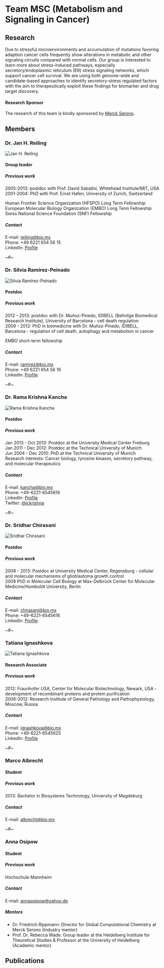 # Team MSC (Metabolism and Signaling in Cancer)
## Research
Due to stressful microenvironments and accumulation of mutations favoring adaption cancer cells frequently show alterations in metabolic and other signaling circuits compared with normal cells. Our group is interested to learn more about stress-induced pathways, especially secretory/endoplasmic reticulum (ER) stress signaling networks, which support cancer cell survival. We are using both genome-wide and candidate-based approaches to identify secretory-stress regulated factors with the aim to therapeutically exploit these findings for biomarker and drug target discovery. 
#### Research Sponsor
The research of this team is kindly sponsored by [Merck Serono](http://www.merckserono.com).
## Members
### Dr. Jan H. Reiling
![Jan H. Reiling](http://media.bio.mx/teams/msc/reiling.jpg)
#### Group leader
##### Previous work
2005-2013: postdoc with Prof. David Sabatini, Whitehead Institute/MIT, USA  
2001-2004: PhD with Prof. Ernst Hafen, University of Zurich, Switzerland  

Human Frontier Science Organization (HFSPO) Long Term Fellowship  
European Molecular Biology Organization (EMBO) Long Term Fellowship  
Swiss National Science Foundation (SNF) Fellowship  

##### Contact
E-mail: <reiling@bio.mx>  
Phone: +49 6221 654 56 15  
LinkedIn: [Profile](http://www.linkedin.com/pub/jan-reiling/1/62b/885)  

~#~

### Dr. Silvia Ramírez-Peinado
![Silvia Ramírez-Peinado](http://media.bio.mx/teams/msc/ramirez.jpg)
#### Postdoc
##### Previous work
2012 - 2013: postdoc with Dr. Muñoz-Pinedo, IDIBELL (Bellvitge Biomedical Research Institute), University of Barcelona - cell death regulation  
2009 - 2012: PhD in biomedicine with Dr. Muñoz-Pinedo, IDIBELL, Barcelona - regulation of cell death, autophagy and metabolism in cancer  

EMBO short-term fellowship  
##### Contact
E-mail: <ramirez@bio.mx>  
Phone: +49 6221 654 56 16  
LinkedIn: [Profile](https://www.linkedin.com/profile/view?id=198459047)  

~#~

### Dr. Rama Krishna Kancha
![Rama Krishna Kancha](http://media.bio.mx/teams/msc/kancha.jpg)
#### Postdoc
##### Previous work
Jan 2013 - Oct 2013: Postdoc at the University Medical Center Freiburg  
Jan 2011 - Dec 2012: Postdoc at the Technical University of Munich  
Jun 2004 - Dec 2010: PhD at the Technical University of Munich  
Research interests: Cancer biology, tyrosine kinases, secretory pathway, and molecular therapeutics  
##### Contact
E-mail: <kancha@bio.mx>  
Phone: +49-6221-6545616  
LinkedIn: [Profile](http://de.linkedin.com/pub/dr-rama-krishna-kancha/b/4ab/657)  
Twitter: [@ickrishna](https://twitter.com/ickrishna)  

~#~

### Dr. Sridhar Chirasani
![Sridhar Chirasani](http://media.bio.mx/teams/msc/chirasani.jpg)
#### Postdoc
##### Previous work
2008 - 2013: Postdoc at University Medical Center, Regensburg - cellular and molecular mechanisms of glioblastoma growth control  
2008 PhD in Molecular Cell Biology at Max-Delbrück Center for Molecular Medicine/Humboldt University, Berlin  
##### Contact
E-mail: <chirasani@bio.mx>  
Phone: +49-6221-6545616  
LinkedIn: [Profile](http://de.linkedin.com/pub/sridhar-chirasani/70/33a/22)  

~#~

### Tatiana Ignashkova
![Tatiana Ignashkova](http://media.bio.mx/teams/msc/ignashkova.jpg)
#### Research Associate
##### Previous work
2012: Fraunhofer USA, Center for Molecular Biotechnology, Newark, USA - development of recombinant proteins and protein purification  
2006-2012: Research Institute of General Pathology and Pathophysiology, Moscow, Russia  
##### Contact
E-mail: <ignashkova@bio.mx>  
Phone: +49-6221-6545625  
LinkedIn: [Profile](http://www.linkedin.com/profile/view?id=251581603)  

~#~

### Marco Albrecht
#### Student
##### Previous work
2013: Bachelor in Biosystems Technology, University of Magdeburg  
##### Contact
E-mail: <albrecht@bio.mx>  

~#~

### Anna Osipow
#### Student
##### Previous work
Hochschule Mannheim
##### Contact
E-mail: <annaosipow@yahoo.de>  

##### Mentors
- Dr. Friedrich Rippmann: Director for Global Computational Chemistry at Merck Serono (Industry mentor)
- Prof. Dr. Rebecca Wade: Group leader at the Heidelberg Institute for Theoretical Studies & Professor at the University of Heidelberg (Academic mentor)


## Publications
